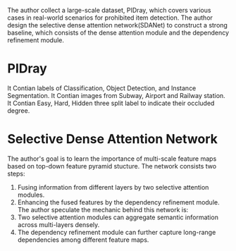 The author collect a large-scale dataset, PIDray, which covers various cases in real-world scenarios for prohibited item detection.
The author design the selective dense attention network(SDANet) to construct a strong baseline, which consists of the dense attention module and the dependency refinement module.
# PIDray
It Contian labels of  Classification, Object Detection, and Instance Segmentation.
It Contian images from Subway, Airport and Railway station.
It Contian Easy, Hard, Hidden three split label to indicate their occluded degree.
# Selective Dense Attention Network
The author's goal is to learn the importance of multi-scale feature maps based on top-down feature pyramid stucture. The network consists two steps:
1. Fusing information from different layers by two selective attention modules. 
2. Enhancing the fused features by the dependency refinement module.
The author speculate the mechanic behind this network is:
1. Two selective attention modules can aggregate semantic information across multi-layers densely.
2. The dependency refinement module can further capture long-range dependencies among different feature maps.
